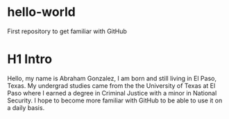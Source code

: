 # hello-world
First repository to get familiar with GitHub
# H1 Intro
Hello, my name is Abraham Gonzalez, I am born and still living in El Paso, Texas. My undergrad studies came from the the University of Texas at El Paso where I earned a degree in Criminal Justice with a minor in National Security.
I hope to become more familiar with GitHub to be able to use it on a daily basis.
